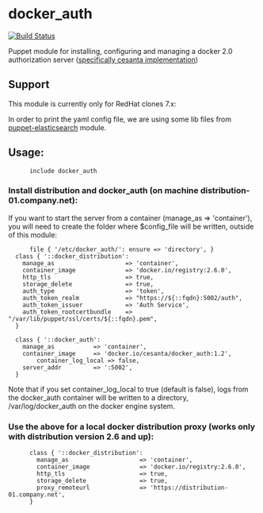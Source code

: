 # docker_auth #

[![Build Status](https://travis-ci.org/cristifalcas/puppet-docker_auth.png?branch=master)](https://travis-ci.org/cristifalcas/puppet-docker_auth)

Puppet module for installing, configuring and managing a docker 2.0 authorization server
([specifically cesanta implementation](https://github.com/cesanta/docker_auth))

## Support

This module is currently only for RedHat clones 7.x:

In order to print the yaml config file, we are using
some lib files from [puppet-elasticsearch](https://github.com/elastic/puppet-elasticsearch) module.


## Usage:

          include docker_auth


### Install distribution and docker_auth (on machine distribution-01.company.net):

If you want to start the server from a container (manage_as => 'container'), you will need to create
the folder where $config_file will be written, outside of this module:

          file { '/etc/docker_auth/': ensure => 'directory', }
	  class { '::docker_distribution':
	    manage_as                    => 'container',
	    container_image              => 'docker.io/registry:2.6.0',
	    http_tls                     => true,
	    storage_delete               => true,
	    auth_type                    => 'token',
	    auth_token_realm             => "https://${::fqdn}:5002/auth",
	    auth_token_issuer            => 'Auth Service',
	    auth_token_rootcertbundle    => "/var/lib/puppet/ssl/certs/${::fqdn}.pem",
	  }

	  class { '::docker_auth':
	    manage_as           => 'container',
	    container_image     => 'docker.io/cesanta/docker_auth:1.2',
            container_log_local => false,
	    server_addr         => ':5002',
	  }

Note that if you set container_log_local to true (default is false), logs from the docker_auth container will be written to a directory, /var/log/docker_auth on the docker engine system.

### Use the above for a local docker distribution proxy (works only with distribution version 2.6 and up):

		  class { '::docker_distribution':
		    manage_as                    => 'container',
		    container_image              => 'docker.io/registry:2.6.0',
		    http_tls                     => true,
		    storage_delete               => true,
		    proxy_remoteurl              => 'https://distribution-01.company.net',
		  }
